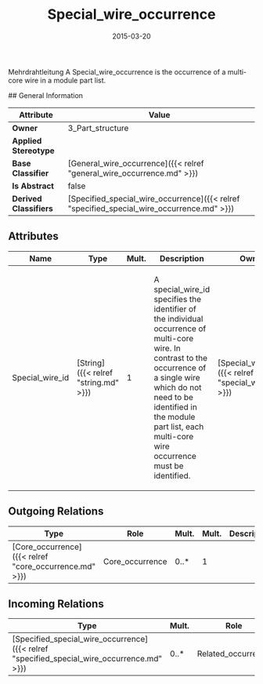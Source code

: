 ﻿---
title: Special_wire_occurrence
toc: false
type: specs
date: "2015-03-20"
draft: false
specification: KBL
version: 2.4.sr1
documentType: "Recommendation"
elementType: Class
classes:
  - Special_wire_occurrence
menu_name: kbl-2.4.sr1
---
<p>Mehrdrahtleitung  A Special_wire_occurrence is the occurrence of a multi-core wire in a module part list.</p>
## General Information

| Attribute               | Value |
|-------------------------|-------|
| **Owner**               | 3_Part_structure |
| **Applied Stereotype**  |   |
| **Base Classifier**     | [General_wire_occurrence]({{< relref "general_wire_occurrence.md" >}})<br/>  |
| **Is Abstract**         | false |
| **Derived Classifiers** | [Specified_special_wire_occurrence]({{< relref "specified_special_wire_occurrence.md" >}}) |

## Attributes
|  Name  |  Type  |  Mult.  |  Description  |  Owning Classifier  |
|--------|--------|---------|---------------|--------------|
|Special_wire_id | [String]({{< relref "string.md" >}}) | 1 | <p>A special_wire_id specifies the identifier of the individual occurrence of multi-core wire. In contrast to the occurrence of a single wire which do not need to be identified in the module part list, each multi-core wire occurrence must be identified.</p> | [Special_wire_occurrence]({{< relref "special_wire_occurrence.md" >}}) |

## Outgoing Relations
|    Type  |   Role   |   Mult.   |   Mult.   |   Description   |
|----------|----------|-----------|-----------|-----------------|
| [Core_occurrence]({{< relref "core_occurrence.md" >}}) | Core_occurrence | 0..* | 1 |  |
##  Incoming Relations
|    Type  |   Mult.  |   Role    |   Mult.   |   Description  |
|----------|----------|-----------|-----------|----------------|
| [Specified_special_wire_occurrence]({{< relref "specified_special_wire_occurrence.md" >}}) | 0..* | Related_occurrence | 1 |  |
